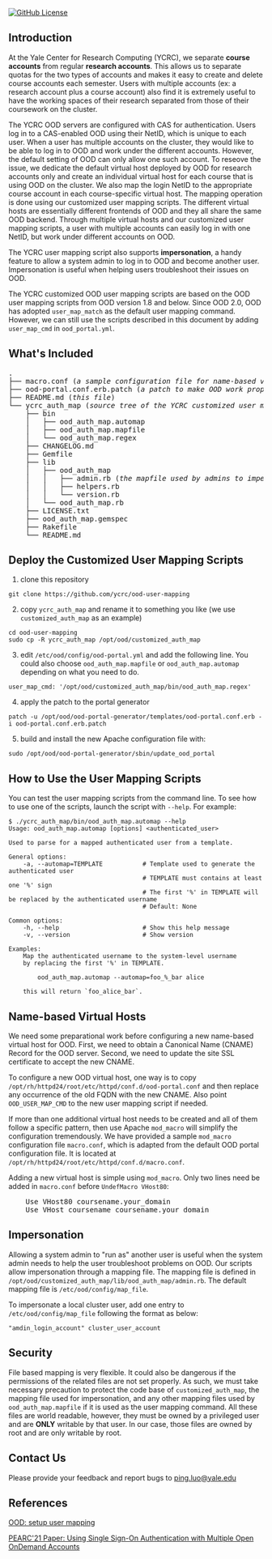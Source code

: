 [![GitHub License](https://img.shields.io/badge/license-MIT-green.svg)](https://opensource.org/licenses/MIT)

## Introduction
At the Yale Center for Research Computing (YCRC), we separate **course 
accounts** from regular **research accounts**. 
This allows us to separate quotas for the two types of accounts and 
makes it easy to create and delete course accounts each semester. Users 
with multiple accounts (ex: a research account plus a course account) 
also find it is extremely useful to have the working spaces of their 
research separated from those of their coursework on the cluster.

The YCRC OOD servers are configured with CAS for authentication. Users
log in to a CAS-enabled OOD using their NetID, which is unique to each
user. When a user has multiple accounts on the cluster, they 
would like to be able to log in to OOD and work under the different accounts. 
However, the default setting of OOD can only allow one such account. 
To reseove the issue, we dedicate the default virtual host deployed by OOD 
for research accounts only and create an individual virtual host for 
each course that is using OOD on the cluster. We also map the login NetID 
to the appropriate course account in each course-specific virtual host. 
The mapping operation is done using our customized user mapping scripts. 
The different virtual hosts are essentially different frontends of OOD and
they all share the same OOD backend. Through multiple virtual hosts and
our customized user mapping scripts, a user with multiple accounts can easily 
log in with one NetID, but work under different accounts on OOD.

The YCRC user mapping script also supports **impersonation**, a handy feature to allow
a system admin to log in to OOD and become another user. Impersonation is useful when
helping users troubleshoot their issues on OOD. 

The YCRC customized OOD user mapping scripts are based on the OOD user mapping scripts 
from OOD version 1.8 and below. Since OOD 2.0, OOD has adopted `user_map_match` 
as the default user mapping command. However, we can still use the scripts described 
in this document by adding `user_map_cmd` in `ood_portal.yml`.

## What's Included
<pre>
.
├── macro.conf (<i>a sample configuration file for name-based virutal hosts</i>)
├── ood-portal.conf.erb.patch (<i>a patch to make OOD work properly with multiple virtual hosts </i>)
├── README.md (<i>this file</i>)
└── ycrc_auth_map (<i>source tree of the YCRC customized user mapping scripts</i>)
    ├── bin
    │   ├── ood_auth_map.automap
    │   ├── ood_auth_map.mapfile
    │   └── ood_auth_map.regex
    ├── CHANGELOG.md
    ├── Gemfile
    ├── lib
    │   ├── ood_auth_map
    │   │   ├── admin.rb (<i>the mapfile used by admins to impersonate a user</i>)
    │   │   ├── helpers.rb
    │   │   └── version.rb
    │   └── ood_auth_map.rb
    ├── LICENSE.txt
    ├── ood_auth_map.gemspec
    ├── Rakefile
    └── README.md
</pre>

## Deploy the Customized User Mapping Scripts
1. clone this repository
```{bash}
git clone https://github.com/ycrc/ood-user-mapping 
``` 
2. copy `ycrc_auth_map` and rename it to something you like (we use `customized_auth_map` as an example)
```{bash}
cd ood-user-mapping
sudo cp -R ycrc_auth_map /opt/ood/customized_auth_map
```
3. edit `/etc/ood/config/ood-portal.yml` and add the following line. You could also choose `ood_auth_map.mapfile` or `ood_auth_map.automap` depending on what you need to do. 
```{bash
user_map_cmd: '/opt/ood/customized_auth_map/bin/ood_auth_map.regex'
```
4. apply the patch to the portal generator
```{bash}
patch -u /opt/ood/ood-portal-generator/templates/ood-portal.conf.erb -i ood-portal.conf.erb.patch
```
5. build and install the new Apache configuration file with: 
```{bash}
sudo /opt/ood/ood-portal-generator/sbin/update_ood_portal
```

## How to Use the User Mapping Scripts

You can test the user mapping scripts from the command line. To see how to use one of the scripts, launch the script with `--help`. For example: 
```{bash}
$ ./ycrc_auth_map/bin/ood_auth_map.automap --help
Usage: ood_auth_map.automap [options] <authenticated_user>

Used to parse for a mapped authenticated user from a template.

General options:
    -a, --automap=TEMPLATE           # Template used to generate the authenticated user
                                     # TEMPLATE must contains at least one '%' sign
                                     # The first '%' in TEMPLATE will be replaced by the authenticated username
                                     # Default: None

Common options:
    -h, --help                       # Show this help message
    -v, --version                    # Show version

Examples:
    Map the authenticated username to the system-level username 
    by replacing the first '%' in TEMPLATE. 

        ood_auth_map.automap --automap=foo_%_bar alice

    this will return `foo_alice_bar`. 
```
## Name-based Virtual Hosts 

We need some preparational work before configuring a new name-based virtual host for OOD. First, we need to 
obtain a Canonical Name (CNAME) Record for the OOD server. Second, we need to update the 
site SSL certificate to accept the new CNAME.  

To configure a new OOD virtual host, one way is to copy `/opt/rh/httpd24/root/etc/httpd/conf.d/ood-portal.conf` and then replace 
any occurrence of the old FQDN with the new CNAME. Also point `OOD_USER_MAP_CMD` to the new user mapping script if needed. 

If more than one additional virtual host needs to be created and all of them follow a specific pattern, 
then use Apache `mod_macro` will simplify the configuration tremendously. 
We have provided a sample `mod_macro` configuration file `macro.conf`, which is adapted from
the default OOD portal configuration file. It is located at `/opt/rh/httpd24/root/etc/httpd/conf.d/macro.conf`. 

Adding a new virtual host is simple using `mod_macro`. Only two lines need be added in `macro.conf` before `UndefMacro VHost80`:
<pre>
    Use VHost80 coursename.your_domain
    Use VHost coursename coursename.your_domain
</pre>

## Impersonation

Allowing a system admin to "run as" another user is useful when the system admin needs to help the user troubleshoot problems on OOD.
Our scripts allow impersonation through a mapping file. 
The mapping file is defined in `/opt/ood/customized_auth_map/lib/ood_auth_map/admin.rb`. 
The default mapping file is `/etc/ood/config/map_file`. 

To impersonate a local cluster user, add one entry to `/etc/ood/config/map_file` following the format as below:

    "amdin_login_account" cluster_user_account


## Security

File based mapping is very flexible. It could also be dangerous if the permissions of 
the related files are not set properly. As such, we must take necessary precaution to protect
the code base of `customized_auth_map`, the mapping file used for impersonation, and any other mapping files 
used by `ood_auth_map.mapfile` if it is used as the user mapping command.
All these files are world readable, however, they must be owned by a privileged user and are **ONLY** writable by that user. 
In our case, those files are owned by root and are only writable by root.

## Contact Us 

Please provide your feedback and report bugs to [ping.luo@yale.edu](mailto:ping.luo@yale.edu)

## References

[OOD: setup user mapping](https://osc.github.io/ood-documentation/latest/authentication/overview/map-user.html)

[PEARC'21 Paper: Using Single Sign-On Authentication with Multiple Open OnDemand Accounts](https://camps.aptaracorp.com/ACM_PMS/PMS/ACM/PEARC21/17/24105510-ba1d-11eb-8d84-166a08e17233/OUT/pearc21-17.html)
